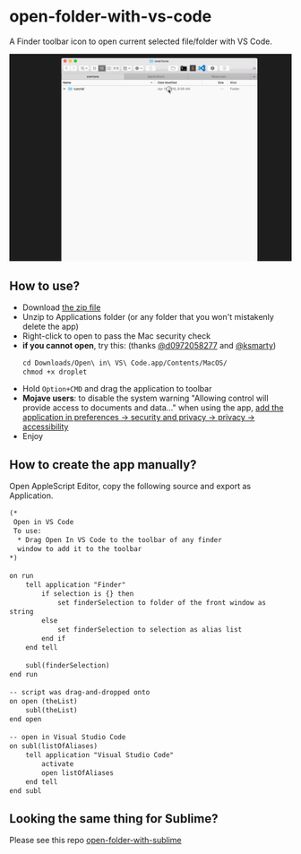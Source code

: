 # open-folder-with-vs-code
A Finder toolbar icon to open current selected file/folder with VS Code.

![](/demo.gif)

## How to use?
- Download [the zip file](https://github.com/hamxiaoz/open-folder-with-vs-code/raw/master/Open%20in%20VS%20Code.app.zip)
- Unzip to Applications folder (or any folder that you won't mistakenly delete the app)
- Right-click to open to pass the Mac security check
- **if you cannot open**, try this: (thanks [@d0972058277](https://github.com/d0972058277) and [@ksmarty](https://github.com/ksmarty))
  ```
  cd Downloads/Open\ in\ VS\ Code.app/Contents/MacOS/
  chmod +x droplet
   ```
- Hold `Option+CMD` and drag the application to toolbar
- **Mojave users**: to disable the system warning "Allowing control will provide access to documents and data..." when using the app, [add the application in preferences -> security and privacy -> privacy -> accessibility](https://apple.stackexchange.com/a/335850)
- Enjoy

## How to create the app manually?
Open AppleScript Editor, copy the following source and export as Application.

```
(*
 Open in VS Code
 To use:
  * Drag Open In VS Code to the toolbar of any finder
  window to add it to the toolbar
*)

on run
	tell application "Finder"
		if selection is {} then
			set finderSelection to folder of the front window as string
		else
			set finderSelection to selection as alias list
		end if
	end tell
	
	subl(finderSelection)
end run

-- script was drag-and-dropped onto
on open (theList)
	subl(theList)
end open

-- open in Visual Studio Code
on subl(listOfAliases)
	tell application "Visual Studio Code"
		activate
		open listOfAliases
	end tell
end subl
```

## Looking the same thing for Sublime? 
Please see this repo [open-folder-with-sublime](https://github.com/hamxiaoz/open-folder-with-sublime)
